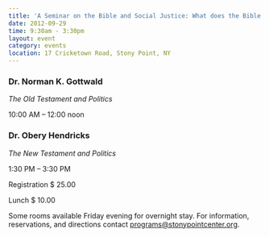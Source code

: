 ```yaml
---
title: 'A Seminar on the Bible and Social Justice: What does the Bible really say about politics?'
date: 2012-09-29
time: 9:30am - 3:30pm
layout: event
category: events
location: 17 Cricketown Road, Stony Point, NY
---
```

### Dr. Norman K. Gottwald

_The Old Testament and Politics_

10:00 AM – 12:00 noon

### Dr. Obery Hendricks

_The New Testament and Politics_

1:30 PM – 3:30 PM

Registration $ 25.00

Lunch $ 10.00

Some rooms available Friday evening for overnight stay. For information, reservations, and directions contact [programs@stonypointcenter.org](mailto:programs@stonypointcenter.org).
